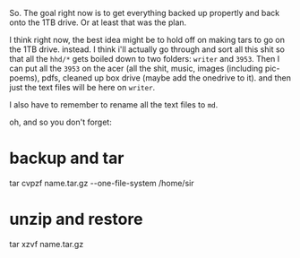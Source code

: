 So. The goal right now is to get everything backed up propertly and back onto the 1TB drive.
Or at least that was the plan.

I think right now, the best idea might be to hold off on making tars to go on the 1TB drive. instead. I think i'll actually go through and sort all this shit so that all the `hhd/*` gets boiled down to two folders: `writer` and `3953`. Then I can put all the `3953` on the acer (all the shit, music, images (including pic-poems), pdfs, cleaned up box drive (maybe add the onedrive to it). and then just the text files will be here on `writer`. 

I also have to remember to rename all the text files to `md`.  


oh, and so you don't forget:
# backup and tar
tar cvpzf name.tar.gz --one-file-system /home/sir
# unzip and restore
tar xzvf name.tar.gz
